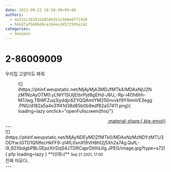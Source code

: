 ```yaml
---
date: 2021-09-21 16:58:40+09:00
authors:
  - 4af21c303832485092b1c500e0ff1920
  - 56bdfafb606d9ce1b4ecdd572595e242
categories:
  - Seoyeon
---
```


# 2-86009009

<div class="post-container" markdown="1">
<div class="content-container md-sidebar__scrollwrap" markdown="1">

우리집 고양이도 봐줘
<figure markdown="1">
![](https://phinf.wevpstatic.net/MjAyMjA3MDJfMTk4/MDAxNjU2NzM1NzAyOTM0.yLNlY1SUIjEtbrPjd8gEHd-J6U_-Rp-i4Oh6hh-M7Jwg.TBWFZuq3iyddjc6ZYQQAmtYM250nvvkf9Y1lmnVE3egg.PNG/d182a5a4e31f41d38d85b0b9edf82a57411.png){ loading=lazy onclick="openFullscreen(this)"}
</figure>


</div>
</div>

<div style="text-align: right;" markdown="1">
<a href="https://weverse.io/fromis9/fanpost/2-86009009" style="text-align: right;">:material-share:{.big-emoji}</a>
</div>
---

<div class="comments-container md-sidebar__scrollwrap" markdown="1">
<div class="comment" markdown="1">
<div class='id-container' markdown="1">
![](https://phinf.wevpstatic.net/MjAyNDEyMDZfMTk0/MDAxNzMzNDYzMTU3ODYw.tGTD1QfitfecHkFF9-zI4fL0xnXf8VH8ht2j5Xh2a74g.QufL-i9_92XbdgbPBLGEpzXIrDqS4JTDRCqprDbYdJIg.JPEG/image.jpg?type=s72){ pfp loading=lazy }
**<span class="artist">더여니</span>** <small>Sep 21 2021, 17:00</small><br>
</div>
<div class='comment-body' markdown="1">
진짜 미묘다..
</div>
</div>
</div>
---
